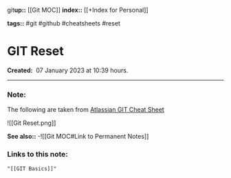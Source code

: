 git**up::** [[Git MOC]]
**index::** [[+Index for Personal]]
 

**tags::** #git #github #cheatsheets #reset 

# GIT Reset

**Created:**  07 January 2023 at  10:39 hours.

___
### Note:
The following are taken from [Atlassian GIT Cheat Sheet](https://wac-cdn.atlassian.com/dam/jcr:e7e22f25-bba2-4ef1-a197-53f46b6df4a5/SWTM-2088_Atlassian-Git-Cheatsheet.pdf?cdnVersion=697)

![[Git Reset.png]]


**See also::** 
-![[Git MOC#Link to Permanent Notes]]




### Links to this note:
```query
"[[GIT Basics]]"
```

